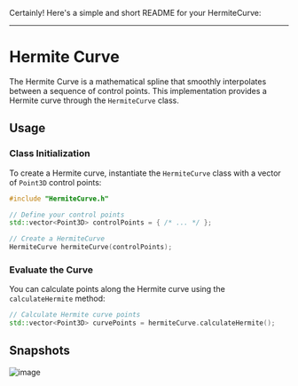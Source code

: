 Certainly! Here's a simple and short README for your HermiteCurve:

---

# Hermite Curve

The Hermite Curve is a mathematical spline that smoothly interpolates between a sequence of control points. This implementation provides a Hermite curve through the `HermiteCurve` class.

## Usage

### Class Initialization

To create a Hermite curve, instantiate the `HermiteCurve` class with a vector of `Point3D` control points:

```cpp
#include "HermiteCurve.h"

// Define your control points
std::vector<Point3D> controlPoints = { /* ... */ };

// Create a HermiteCurve
HermiteCurve hermiteCurve(controlPoints);
```

### Evaluate the Curve

You can calculate points along the Hermite curve using the `calculateHermite` method:

```cpp
// Calculate Hermite curve points
std::vector<Point3D> curvePoints = hermiteCurve.calculateHermite();
```
## Snapshots
![image](https://github.com/RamCCTech/Visualizer/assets/149322355/96fab638-d8d4-4056-960d-09212ce6a886)
